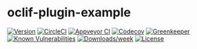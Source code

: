 oclif-plugin-example
====================



[![Version](https://img.shields.io/npm/v/oclif-plugin-example.svg)](https://npmjs.org/package/oclif-plugin-example)
[![CircleCI](https://circleci.com/gh/jdxcode/plugin-example/tree/master.svg?style=svg)](https://circleci.com/gh/jdxcode/plugin-example/tree/master)
[![Appveyor CI](https://ci.appveyor.com/api/projects/status/github/jdxcode/plugin-example?branch=master&svg=true)](https://ci.appveyor.com/project/heroku/plugin-example/branch/master)
[![Codecov](https://codecov.io/gh/jdxcode/plugin-example/branch/master/graph/badge.svg)](https://codecov.io/gh/jdxcode/plugin-example)
[![Greenkeeper](https://badges.greenkeeper.io/jdxcode/plugin-example.svg)](https://greenkeeper.io/)
[![Known Vulnerabilities](https://snyk.io/test/npm/oclif-plugin-example/badge.svg)](https://snyk.io/test/npm/oclif-plugin-example)
[![Downloads/week](https://img.shields.io/npm/dw/oclif-plugin-example.svg)](https://npmjs.org/package/oclif-plugin-example)
[![License](https://img.shields.io/npm/l/oclif-plugin-example.svg)](https://github.com/jdxcode/plugin-example/blob/master/package.json)

<!-- install -->
<!-- usage -->
<!-- commands -->
